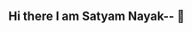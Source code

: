 ## Hi there I am Satyam Nayak-- 👋

<!--
**Satyam-Nayak/Satyam-Nayak** is a ✨ _special_ ✨ repository because its `README.md` (this file) appears on your GitHub profile.

Here are some ideas to get you started:

- 🔭 I’m currently working on ...
- 🌱 I’m currently learning ...
- 👯 I’m looking to collaborate on ...
- 🤔 I’m looking for help with ...
- 💬 Ask me about ...
- 📫 How to reach me: ...
- 😄 Pronouns: ...
- ⚡ Fun fact: ...
<p><img align="left" src="https://github-readme-stats.vercel.app/api/top-langs?username=Satyam-Nayak&show_icons=true&locale=en&layout=compact" alt="Satyam-Nayak" /></p>

  <p>&nbsp;<img align="center" width="335" src="https://github-readme-stats.vercel.app/api?username=Satyam-Nayak&show_icons=true&locale=en" alt="Satyam-Nayak" /></p> 

<p><img align="center" width="435" src="https://github-readme-streak-stats.herokuapp.com/?user=Satyam-Nayak&" alt="Satyam-Nayak" /></p>
-->

